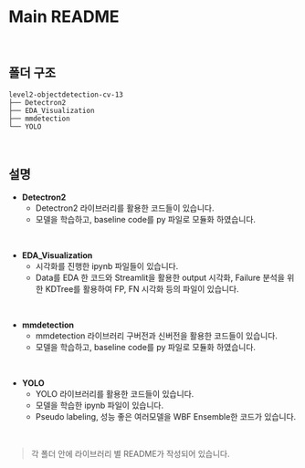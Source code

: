 # Main README

<br>

## 폴더 구조

```
level2-objectdetection-cv-13
├── Detectron2
├── EDA_Visualization
├── mmdetection
└── YOLO
```

<br>

## 설명

-  **Detectron2**
	- Detectron2 라이브러리를 활용한 코드들이 있습니다.
  	- 모델을 학습하고, baseline code를 py 파일로 모듈화 하였습니다.

 <br>
     
- **EDA_Visualization**
  - 시각화를 진행한 ipynb 파일들이 있습니다.
  - Data를 EDA 한 코드와 Streamlit을 활용한 output 시각화, Failure 분석을 위한 KDTree를 활용하여 FP, FN 시각화 등의 파일이 있습니다.

<br>

- **mmdetection**
  - mmdetection 라이브러리 구버전과 신버전을 활용한 코드들이 있습니다.
  - 모델을 학습하고, baseline code를 py 파일로 모듈화 하였습니다.

<br>

- **YOLO**
  -  YOLO 라이브러리를 활용한 코드들이 있습니다.
  -  모델을 학습한 ipynb 파일이 있습니다.
  -  Pseudo labeling, 성능 좋은 여러모델을 WBF Ensemble한 코드가 있습니다.


<br>

> 각 폴더 안에 라이브러리 별 README가 작성되어 있습니다.
